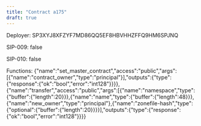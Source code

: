 ```yaml
---
title: "Contract a175"
draft: true
---
```

Deployer: SP3XYJ8XFZYF7MD86QQ5EF8HBVHHZFFQ9HM6SPJNQ

SIP-009: false

SIP-010: false

Functions:
{"name":"set_master_contract","access":"public","args":[{"name":"contract_owner","type":"principal"}],"outputs":{"type":{"response":{"ok":"bool","error":"int128"}}}}, {"name":"transfer","access":"public","args":[{"name":"namespace","type":{"buffer":{"length":20}}},{"name":"name","type":{"buffer":{"length":48}}},{"name":"new_owner","type":"principal"},{"name":"zonefile-hash","type":{"optional":{"buffer":{"length":20}}}}],"outputs":{"type":{"response":{"ok":"bool","error":"int128"}}}}
